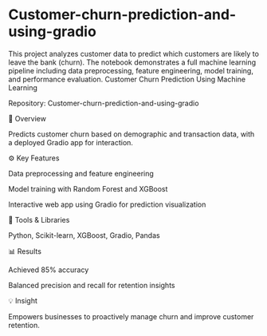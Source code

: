 # Customer-churn-prediction-and-using-gradio
This project analyzes customer data to predict which customers are likely to leave the bank (churn). The notebook demonstrates a full machine learning pipeline including data preprocessing, feature engineering, model training, and performance evaluation.
Customer Churn Prediction Using Machine Learning

Repository: Customer-churn-prediction-and-using-gradio

📘 Overview

Predicts customer churn based on demographic and transaction data, with a deployed Gradio app for interaction.

⚙️ Key Features

Data preprocessing and feature engineering

Model training with Random Forest and XGBoost

Interactive web app using Gradio for prediction visualization

🧠 Tools & Libraries

Python, Scikit-learn, XGBoost, Gradio, Pandas

📊 Results

Achieved 85% accuracy

Balanced precision and recall for retention insights

💡 Insight

Empowers businesses to proactively manage churn and improve customer retention.
